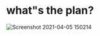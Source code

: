 # what"s the plan?
![Screenshot 2021-04-05 150214](https://user-images.githubusercontent.com/78705076/120604778-00450480-c46b-11eb-8873-416f45f4d3a7.png)
# 
